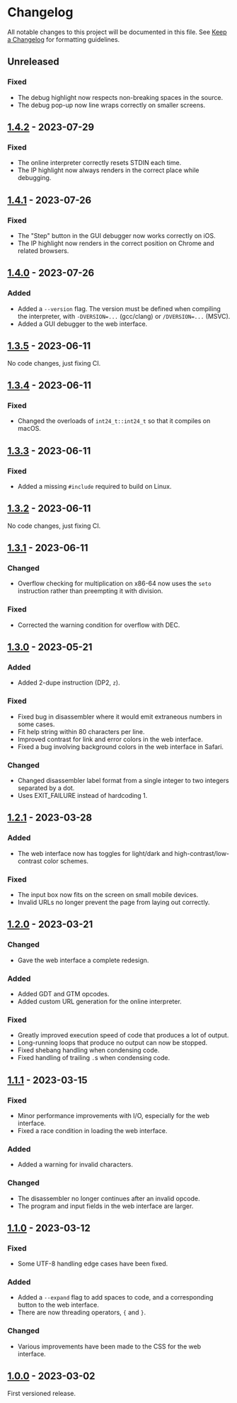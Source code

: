 # Changelog

All notable changes to this project will be documented in this file. See [Keep a Changelog] for formatting guidelines.

## Unreleased

### Fixed

- The debug highlight now respects non-breaking spaces in the source.
- The debug pop-up now line wraps correctly on smaller screens.

## [1.4.2] - 2023-07-29

### Fixed

- The online interpreter correctly resets STDIN each time.
- The IP highlight now always renders in the correct place while debugging.

## [1.4.1] - 2023-07-26

### Fixed

- The "Step" button in the GUI debugger now works correctly on iOS.
- The IP highlight now renders in the correct position on Chrome and related browsers.

## [1.4.0] - 2023-07-26

### Added

- Added a `--version` flag. The version must be defined when compiling the interpreter, with `-DVERSION=...` (gcc/clang) or `/DVERSION=...` (MSVC).
- Added a GUI debugger to the web interface.

## [1.3.5] - 2023-06-11

No code changes, just fixing CI.

## [1.3.4] - 2023-06-11

### Fixed

- Changed the overloads of `int24_t::int24_t` so that it compiles on macOS.

## [1.3.3] - 2023-06-11

### Fixed

- Added a missing `#include` required to build on Linux.

## [1.3.2] - 2023-06-11

No code changes, just fixing CI.

## [1.3.1] - 2023-06-11

### Changed

- Overflow checking for multiplication on x86-64 now uses the `seto` instruction rather than preempting it with division.

### Fixed

- Corrected the warning condition for overflow with DEC.

## [1.3.0] - 2023-05-21

### Added

- Added 2-dupe instruction (DP2, `z`).

### Fixed

- Fixed bug in disassembler where it would emit extraneous numbers in some cases.
- Fit help string within 80 characters per line.
- Improved contrast for link and error colors in the web interface.
- Fixed a bug involving background colors in the web interface in Safari.

### Changed

- Changed disassembler label format from a single integer to two integers separated by a dot.
- Uses EXIT_FAILURE instead of hardcoding 1.

## [1.2.1] - 2023-03-28

### Added

- The web interface now has toggles for light/dark and high-contrast/low-contrast color schemes.

### Fixed

- The input box now fits on the screen on small mobile devices.
- Invalid URLs no longer prevent the page from laying out correctly.

## [1.2.0] - 2023-03-21

### Changed

- Gave the web interface a complete redesign.

### Added

- Added GDT and GTM opcodes.
- Added custom URL generation for the online interpreter.

### Fixed

- Greatly improved execution speed of code that produces a lot of output.
- Long-running loops that produce no output can now be stopped.
- Fixed shebang handling when condensing code.
- Fixed handling of trailing `.`s when condensing code.

## [1.1.1] - 2023-03-15

### Fixed

- Minor performance improvements with I/O, especially for the web interface.
- Fixed a race condition in loading the web interface.

### Added

- Added a warning for invalid characters.

### Changed

- The disassembler no longer continues after an invalid opcode.
- The program and input fields in the web interface are larger.

## [1.1.0] - 2023-03-12

### Fixed

- Some UTF-8 handling edge cases have been fixed.

### Added

- Added a `--expand` flag to add spaces to code, and a corresponding button to the web interface.
- There are now threading operators, `{` and `}`.

### Changed

- Various improvements have been made to the CSS for the web interface.

## [1.0.0] - 2023-03-02

First versioned release.

[Keep a Changelog]: https://keepachangelog.com/en/
[1.0.0]: https://github.com/bbrk24/Trilangle/tree/1.0.0
[1.1.0]: https://github.com/bbrk24/Trilangle/tree/1.1.0
[1.1.1]: https://github.com/bbrk24/Trilangle/tree/1.1.1
[1.2.0]: https://github.com/bbrk24/Trilangle/tree/1.2.0
[1.2.1]: https://github.com/bbrk24/Trilangle/tree/1.2.1
[1.3.0]: https://github.com/bbrk24/Trilangle/tree/1.3.0
[1.3.1]: https://github.com/bbrk24/Trilangle/tree/1.3.1
[1.3.2]: https://github.com/bbrk24/Trilangle/tree/1.3.2
[1.3.3]: https://github.com/bbrk24/Trilangle/tree/1.3.3
[1.3.4]: https://github.com/bbrk24/Trilangle/tree/1.3.4
[1.3.5]: https://github.com/bbrk24/Trilangle/tree/1.3.5
[1.4.0]: https://github.com/bbrk24/Trilangle/tree/1.4.0
[1.4.1]: https://github.com/bbrk24/Trilangle/tree/1.4.1
[1.4.2]: https://github.com/bbrk24/Trilangle/tree/1.4.2
